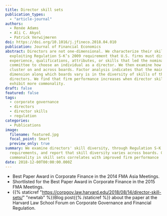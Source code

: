 ```yaml
---
title: Director skill sets
publication_types:
  - "article-journal"
authors:
  - Renée Adams
  - Ali C. Akyol
  - Patrick Verwijmeren
doi: https://doi.org/10.1016/j.jfineco.2018.04.010
publication: Journal of Financial Economics
abstract: Directors are not one-dimensional. We characterize their skill sets by
  exploiting Regulation S-K’s 2009 requirement that U.S. firms must disclose the
  experience, qualifications, attributes, or skills that led the nominating
  committee to choose an individual as a director. We then examine how skills
  cluster on and across boards. Factor analysis indicates that the main
  dimension along which boards vary is in the diversity of skills of their
  directors. We find that firm performance increases when director skill sets
  exhibit more commonality.
draft: false
featured: false
tags:
  - corporate governance
  - directors
  - director skills
  - regulation
categories:
  - Publications
image:
  filename: featured.jpg
  focal_point: Smart
  preview_only: true
summary: We examine directors' skill diversity, through Regulation S-K's
  requirements, and report that skill diversity varies across boards. Greater
  commonality in skill sets correlates with improved firm performance
date: 2018-12-00T00:00:00.000Z
---
```

- Best Paper Award in Corporate Finance in the 2014 FMA Asia Meetings.
- Shortlisted for the Best Paper Award in Corporate Finance in the 2015 FMA Meetings.
- {{% staticref "https://corpgov.law.harvard.edu/2018/08/14/director-skill-sets/" "newtab"  %}}Blog post{{% /staticref %}} about the paper at the Harvard Law School Forum on Corporate Governance and Financial Regulation.

